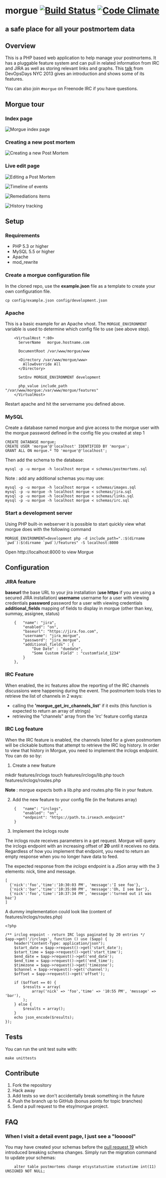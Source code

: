 # morgue [![Build Status](https://travis-ci.org/etsy/morgue.png?branch=master)](https://travis-ci.org/etsy/morgue) [![Code Climate](https://codeclimate.com/github/etsy/morgue.png)](https://codeclimate.com/github/etsy/morgue)
## a safe place for all your postmortem data


## Overview
This is a PHP based web application to help manage your postmortems. It has a
pluggable feature system and can pull in related information from IRC and JIRA
as well as storing relevant links and graphs. This [talk][1] from DevOpsDays NYC
2013 gives an introduction and shows some of its features.

You can also join `#morgue` on Freenode IRC if you have questions.

## Morgue tour

### Index page
![Morgue index page](assets/img/screenshots/morgue_index.png)

### Creating a new post mortem
![Creating a new Post Mortem](assets/img/screenshots/morgue_create.png)

### Live edit page
![Editing a Post Mortem](assets/img/screenshots/morgue_edit.png)

![Timeline of events](assets/img/screenshots/morgue_timeline.png)

![Remediations items](assets/img/screenshots/morgue_remediation.png)

![History tracking](assets/img/screenshots/morgue_history.png)


## Setup

### Requirements
- PHP 5.3 or higher
- MySQL 5.5 or higher
- Apache
- mod_rewrite

### Create a morgue configuration file

In the cloned repo, use the **example.json** file as a template to create your 
own configuration file.

```
cp config/example.json config/development.json
``` 

### Apache
This is a basic example for an Apache vhost. The `MORGUE_ENVIRONMENT` variable
is used to determine which config file to use (see above step).

```
    <VirtualHost *:80>
      ServerName   morgue.hostname.com

      DocumentRoot /var/www/morgue/www

      <Directory /var/www/morgue/www>
        AllowOverride All
      </Directory>

      SetEnv MORGUE_ENVIRONMENT development

      php_value include_path "/var/www/morgue:/var/www/morgue/features"
    </VirtualHost>
```

Restart apache and hit the servername you defined above.

### MySQL
Create a database named morgue and give access to the morgue user with the
morgue password defined in the config file you created at step 1
```
CREATE DATABASE morgue;
CREATE USER 'morgue'@'localhost' IDENTIFIED BY 'morgue';
GRANT ALL ON morgue.* TO 'morgue'@'localhost';
```

Then add the schema to the database:
```
mysql -p -u morgue -h localhost morgue < schemas/postmortems.sql
```

Note : add any additional schemas you may use:
```
mysql -p -u morgue -h localhost morgue < schemas/images.sql
mysql -p -u morgue -h localhost morgue < schemas/jira.sql
mysql -p -u morgue -h localhost morgue < schemas/links.sql
mysql -p -u morgue -h localhost morgue < schemas/irc.sql
```

### Start a development server

Using PHP built-in webserver it is possible to start quickly view what morgue does with the following command

```
MORGUE_ENVIRONMENT=development php -d include_path=".:$(dirname `pwd`):$(dirname `pwd`)/features" -S localhost:8000
```

Open http://localhost:8000 to view Morgue

## Configuration

### JIRA feature

**baseurl** the base URL to your jira installation (**use https** if you are using a secured JIRA installation)
**username** username for a user with viewing credentials
**password** password for a user with viewing credentials
**additional_fields** mapping of fields to display in morgue (other than key, summay, assignee, status)

```
    {   "name": "jira",
        "enabled": "on",
        "baseurl": "https://jira.foo.com",
        "username": "jira_morgue",
        "password": "jira_morgue",
        "additional_fields" : {
            "Due Date" : "duedate",
            "Some Custom Field" : "customfield_1234"
        }
    },
```

### IRC Feature

When enabled, the irc features allow the reporting of the IRC channels 
discussions were happening during the event. The postmortem tools tries to 
retrieve the list of channels in 2 ways:
 - calling the **'morgue_get_irc_channels_list'** if it exits (this function is
 expected to return an array of strings)
 - retrieving the "channels" array from the 'irc' feature config stanza

### IRC Log feature

When the IRC feature is enabled, the channels listed for a given postmortem will
 be clickable buttons that attempt to retrieve the IRC log history. In order to
 view that history in Morgue, you need to implement the irclogs endpoint.
You can do so by:

1. Create a new feature

mkdir features/irclogs
touch features/irclogs/lib.php
touch features/irclogs/routes.php

**Note** : morgue expects both a lib.php and routes.php file in your feature.

2. Add the new feature to your config file (in the features array)


```
    {   "name": "irclogs",
        "enabled": "on",
        "endpoint": "https://path.to.irseach.endpoint"
    }
```

3. Implement the irclogs route

The irclogs route receives parameters in a get request. Morgue will query the 
irclogs endpoint with an increasing offset of **20** until it receives no data.
Regardless of how you implement that endpoint, you need to return an empty 
response when you no longer have data to feed.

The expected response from the *irclogs* endpoint is a JSon array with the 3 
elements: nick, time and message.
```
[
  {'nick':'foo','time':'10:30:03 PM', 'message':'I see foo'},
  {'nick':'bar','time':'10:35:00 PM', 'message':'Oh, I see bar'},
  {'nick':'foo','time':'10:37:34 PM', 'message':'turned out it was baz'}
]
```

 A dummy implementation could look like (content of features/irclogs/routes.php)

```
<?php

/** irclog enpoint - return IRC logs paginated by 20 entries */
$app->get('/irclogs', function () use ($app) {
    header("Content-Type: application/json");
    $start_date = $app->request()->get('start_date');
    $start_time = $app->request()->get('start_time');
    $end_date = $app->request()->get('end_date');
    $end_time = $app->request()->get('end_time');
    $timezone = $app->request()->get('timezone');
    $channel = $app->request()->get('channel');
    $offset = $app->request()->get('offset');

    if ($offset == 0) {
        $results = array(
            array('nick' => 'foo','time' => '10:55 PM', 'message' => 'bar'),
        );
    } else {
        $results = array();
    }
    echo json_encode($results);
});
```

## Tests
You can run the unit test suite with:
```
make unittests
```

## Contribute

1. Fork the repository
2. Hack away
3. Add tests so we don't accidentally break something in the future
4. Push the branch up to GitHub (bonus points for topic branches)
5. Send a pull request to the etsy/morgue project.

## FAQ

### When I visit a detail event page, I just see a "loooool"

You may have created your schemas before the [pull request 19](https://github.com/etsy/morgue/pull/19) which introduced breaking schema changes.
Simply run the migration command to update your schemas:

```
    alter table postmortems change etsystatustime statustime int(11) UNSIGNED NOT NULL;
```

[1]: http://vimeo.com/77206751

